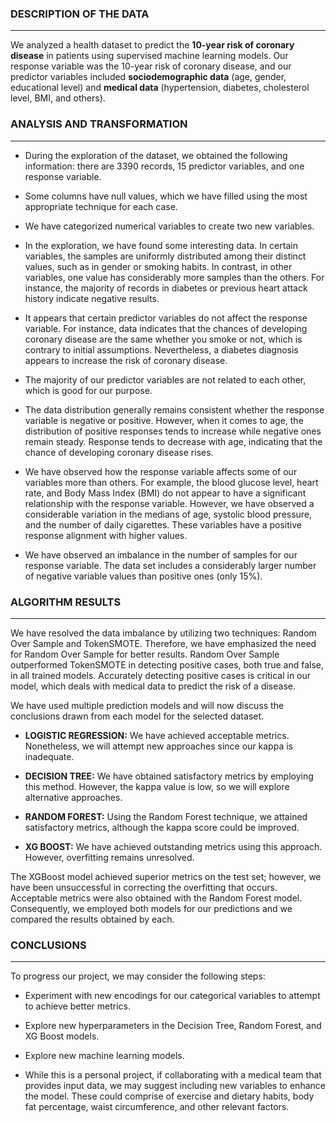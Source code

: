 ### DESCRIPTION OF THE DATA
----------

We analyzed a health dataset to predict the **10-year risk of coronary disease** in patients using supervised machine learning models. Our response variable was the 10-year risk of coronary disease, and our predictor variables included **sociodemographic data** (age, gender, educational level) and **medical data** (hypertension, diabetes, cholesterol level, BMI, and others).

### ANALYSIS AND TRANSFORMATION
---------------

- During the exploration of the dataset, we obtained the following information: there are 3390 records, 15 predictor variables, and one response variable.

- Some columns have null values, which we have filled using the most appropriate technique for each case.

- We have categorized numerical variables to create two new variables.

- In the exploration, we have found some interesting data. In certain variables, the samples are uniformly distributed among their distinct values, such as in gender or smoking habits. In contrast, in other variables, one value has considerably more samples than the others. For instance, the majority of records in diabetes or previous heart attack history indicate negative results.

- It appears that certain predictor variables do not affect the response variable. For instance, data indicates that the chances of developing coronary disease are the same whether you smoke or not, which is contrary to initial assumptions. Nevertheless, a diabetes diagnosis appears to increase the risk of coronary disease.

- The majority of our predictor variables are not related to each other, which is good for our purpose.

- The data distribution generally remains consistent whether the response variable is negative or positive.  However, when it comes to age, the distribution of positive responses tends to increase while negative ones remain steady. Response tends to decrease with age, indicating that the chance of developing coronary disease rises.

- We have observed how the response variable affects some of our variables more than others. For example, the blood glucose level, heart rate, and Body Mass Index (BMI) do not appear to have a significant relationship with the response variable. However, we have observed a considerable variation in the medians of age, systolic blood pressure, and the number of daily cigarettes. These variables have a positive response alignment with higher values.

- We have observed an imbalance in the number of samples for our response variable. The data set includes a considerably larger number of negative variable values than positive ones (only 15%).

### ALGORITHM RESULTS
--------------------

We have resolved the data imbalance by utilizing two techniques: Random Over Sample and TokenSMOTE. Therefore, we have emphasized the need for Random Over Sample for better results. Random Over Sample outperformed TokenSMOTE in detecting positive cases, both true and false, in all trained models. Accurately detecting positive cases is critical in our model, which deals with medical data to predict the risk of a disease.

We have used multiple prediction models and will now discuss the conclusions drawn from each model for the selected dataset.

- **LOGISTIC REGRESSION:** We have achieved acceptable metrics. Nonetheless, we will attempt new approaches since our kappa is inadequate.

- **DECISION TREE:** We have obtained satisfactory metrics by employing this method. However, the kappa value is low, so we will explore alternative approaches. 

- **RANDOM FOREST:** Using the Random Forest technique, we attained satisfactory metrics, although the kappa score could be improved.

- **XG BOOST:** We have achieved outstanding metrics using this approach. However, overfitting remains unresolved. 

The XGBoost model achieved superior metrics on the test set; however, we have been unsuccessful in correcting the overfitting that occurs. Acceptable metrics were also obtained with the Random Forest model. Consequently, we employed both models for our predictions and we compared the results obtained by each.


### CONCLUSIONS
--------------

To progress our project, we may consider the following steps:

- Experiment with new encodings for our categorical variables to attempt to achieve better metrics.

- Explore new hyperparameters in the Decision Tree, Random Forest, and XG Boost models.

- Explore new machine learning models.

- While this is a personal project, if collaborating with a medical team that provides input data, we may suggest including new variables to enhance the model. These could comprise of exercise and dietary habits, body fat percentage, waist circumference, and other relevant factors.
